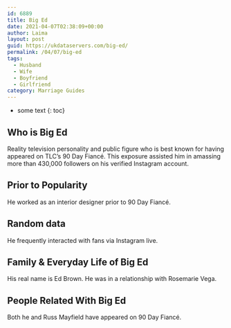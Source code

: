 ```yaml
---
id: 6889
title: Big Ed
date: 2021-04-07T02:38:09+00:00
author: Laima
layout: post
guid: https://ukdataservers.com/big-ed/
permalink: /04/07/big-ed
tags:
  - Husband
  - Wife
  - Boyfriend
  - Girlfriend
category: Marriage Guides
---
```


* some text
{: toc}


## Who is Big Ed
                  
                  
                  
Reality television personality and public figure who is best known for having appeared on TLC&#8217;s 90 Day Fiancé. This exposure assisted him in amassing more than 430,000 followers on his verified Instagram account. 
                  
              
            
              
            
                
                
                
## Prior to Popularity
                  
                  
                  
He worked as an interior designer prior to 90 Day Fiancé. 
                  
              
            
              
            
                
                
                
## Random data
                  
                  
                  
He frequently interacted with fans via Instagram live. 
                  
              
            
              
            
                
                
                
## Family & Everyday Life of Big Ed
                  
                  
                  
His real name is Ed Brown. He was in a relationship with Rosemarie Vega. 
                  
              
            
              
            
                
                
                
## People Related With Big Ed
                  
                  
                  
Both he and Russ Mayfield have appeared on 90 Day Fiancé.  
                  
              
            
              
            
                
              
            
              
              
            
            
              
            
          
          
          